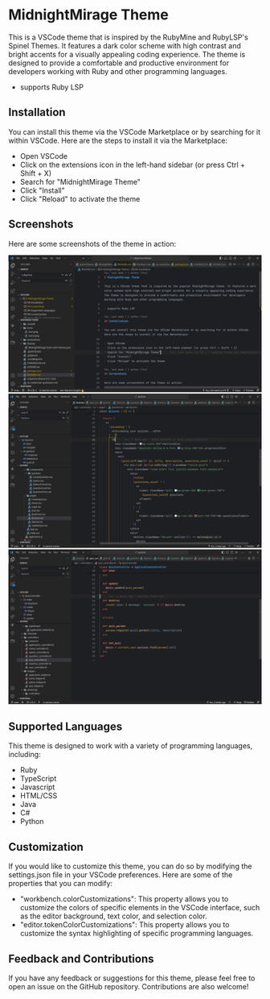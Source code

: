 # MidnightMirage Theme

This is a VSCode theme that is inspired by the RubyMine and RubyLSP's Spinel Themes. It features a dark color scheme with high contrast and bright accents for a visually appealing coding experience. The theme is designed to provide a comfortable and productive environment for developers working with Ruby and other programming languages.

- supports Ruby LSP

## Installation

You can install this theme via the VSCode Marketplace or by searching for it within VSCode. Here are the steps to install it via the Marketplace:

- Open VSCode
- Click on the extensions icon in the left-hand sidebar (or press Ctrl + Shift + X)
- Search for "MidnightMirage Theme"
- Click "Install"
- Click "Reload" to activate the theme

## Screenshots

Here are some screenshots of the theme in action:

![MidnightMirage Theme Screenshot 3](./screenshots/screenshot3.png)
![MidnightMirage Theme Screenshot 4](./screenshots/screenshot4.png)
![MidnightMirage Theme Screenshot 5](./screenshots/screenshot5.png)

## Supported Languages

This theme is designed to work with a variety of programming languages, including:

- Ruby
- TypeScript
- Javascript
- HTML/CSS
- Java
- C#
- Python

## Customization

If you would like to customize this theme, you can do so by modifying the settings.json file in your VSCode preferences. Here are some of the properties that you can modify:

- "workbench.colorCustomizations": This property allows you to customize the colors of specific elements in the VSCode interface, such as the editor background, text color, and selection color.
- "editor.tokenColorCustomizations": This property allows you to customize the syntax highlighting of specific programming languages.

## Feedback and Contributions

If you have any feedback or suggestions for this theme, please feel free to open an issue on the GitHub repository. Contributions are also welcome!
